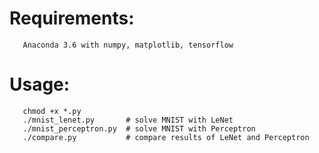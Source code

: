 # Requirements:
```
   Anaconda 3.6 with numpy, matplotlib, tensorflow
```

# Usage:
```
   chmod +x *.py
   ./mnist_lenet.py       # solve MNIST with LeNet
   ./mnist_perceptron.py  # solve MNIST with Perceptron
   ./compare.py           # compare results of LeNet and Perceptron
 ```
